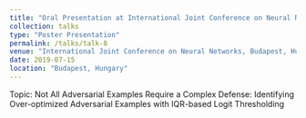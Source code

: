 ```yaml
---
title: "Oral Presentation at International Joint Conference on Neural Networks (IJCNN)"
collection: talks
type: "Poster Presentation"
permalink: /talks/talk-8
venue: "International Joint Conference on Neural Networks, Budapest, Hungary"
date: 2019-07-15
location: "Budapest, Hungary"
---
```


Topic: Not All Adversarial Examples Require a Complex Defense: Identifying Over-optimized Adversarial Examples with IQR-based Logit Thresholding
